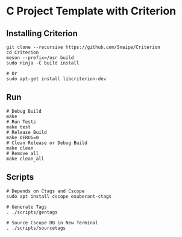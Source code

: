 # C Project Template with Criterion

## Installing Criterion

```
git clone --recursive https://github.com/Snaipe/Criterion
cd Criterion
meson --prefix=/usr build
sudo ninja -C build install

# Or
sudo apt-get install libcriterion-dev
```
## Run

```
# Debug Build
make
# Run Tests
make test
# Release Build
make DEBUG=0
# Clean Release or Debug Build
make clean
# Remove all
make clean_all
```

## Scripts

```
# Depends on Ctags and Cscope
sudo apt install cscope exuberant-ctags

# Generate Tags
. ./scripts/gentags

# Source Cscope DB in New Terminal
. ./scripts/sourcetags
```
